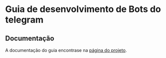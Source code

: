 # Guia de desenvolvimento de Bots do telegram

## Documentação
A documentação do guia encontrase na [página do projeto](https://goias.github.io/telegram-bot).
